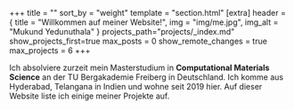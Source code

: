 +++
title = ""
sort_by = "weight"
template = "section.html"
[extra]
header = { title = "Willkommen auf meiner Website!", img = "img/me.jpg", img_alt = "Mukund Yedunuthala" }
projects_path="projects/_index.md"
show_projects_first=true
max_posts = 0
show_remote_changes = true
max_projects = 6
+++

Ich absolviere zurzeit mein Masterstudium in **Computational Materials Science** an der TU Bergakademie Freiberg in Deutschland. Ich komme aus Hyderabad, Telangana in Indien und wohne seit 2019 hier. Auf dieser Website liste ich einige meiner Projekte auf. 